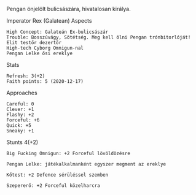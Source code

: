 Pengan önjelölt bulicsászára, hivatalosan királya.


Imperator Rex (Galatean)
Aspects

    High Concept: Galateán Ex-bulicsászár
    Trouble: Bosszúvágy, Sötétség. Meg kell ölni Pengan trónbitorlóját!
    Elit testőr dezertőr
    High-tech Cyborg Omnigun-nal
    Pengan Lelke ősi ereklye

Stats

    Refresh: 3(+2)
    Faith points: 5 (2020-12-17)

Approaches

    Careful: 0
    Clever: +1
    Flashy: +2
    Forceful: +6
    Quick: +5
    Sneaky: +1

Stunts
4(+2)
    
    Big Fucking Omnigun: +2 Forceful lövöldözésre
    
    Pengan Lelke: játékalkalmanként egyszer megment az ereklye
    
    Kőtest: +2 Defence sérüléssel szemben
    
    Szepererő: +2 Forceful közelharcra


